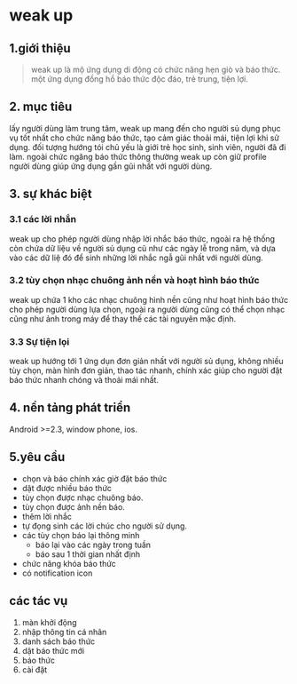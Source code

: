 # weak up
## 1.giới thiệu
> weak up là mộ ứng dụng di động có chức năng hẹn giò và báo thức. một ứng dụng đồng hồ báo thức độc đáo, trẻ trung, tiện lợi.

## 2. mục tiêu
lấy người dùng làm trung tâm, weak up mang đến cho người sủ dụng phục vụ tốt nhất cho chức năng báo thức, tạo cảm giác thoải mái, tiện lợi khi sử dụng. đối tượng hướng tói chủ yếu là giới trẻ học sinh, sinh viên, người đã đi làm. ngoài chức ngăng báo thức thông thường weak up còn giữ profile người dùng giúp ứng dụng gần gũi nhất với người dùng.
## 3. sự khác biệt
### 3.1 các lời nhắn
weak up cho phép người dùng nhập lời nhắc báo thức, ngoài ra hệ thống còn chứa dữ liệu về người sủ dụng cũ  như các ngày lễ trong năm, và dựa vào các dữ liệ đó để sinh những lời nhắc ngẫ gũi nhất với người dùng.
### 3.2 tùy chọn nhạc chuông ảnh nền và hoạt hình báo thức
weak up chứa 1 kho các nhạc chuông hình nền cũng như hoạt hình báo thức cho phép người dùng lựa chọn, ngoài ra người dùng cũng có thể chọn nhạc cũng như ảnh trong máy để thay thế các tài nguyên mặc định.
### 3.3 Sự tiện lọi
weak up hướng tới 1 ứng dụn đơn giản nhất với người sủ dụng, không nhiều tùy chọn, màn hình đơn giản, thao tác nhanh, chính xác giúp cho người đặt báo thức nhanh chóng và thoải mái nhất.
## 4. nền tảng phát triển
Android >=2.3, window phone, ios. 
## 5.yêu cầu
* chọn và báo chính xác giờ đặt báo thức
* dặt được nhiều báo thức
* tùy chọn được nhạc chuông báo.
* tùy chọn được ảnh nền báo.
* thêm lời nhắc
* tự đọng sinh các lời chúc cho người sử dụng.
* các tùy chọn báo lại thông minh
    * báo lại vào các ngày trong tuần
    * báo sau 1 thời gian nhất định
* chức năng khóa báo thức
* có notification icon
## các tác vụ
1. màn khởi động
2. nhập thông tin cá nhân 
3. danh sách báo thức
4. dặt báo thức mới
5. báo thức
6. cài đặt

